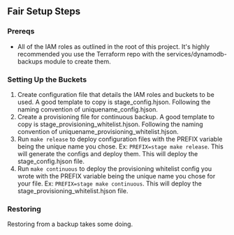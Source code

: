 ## Fair Setup Steps

### Prereqs
- All of the IAM roles as outlined in the root of this project. It's highly recommended you use the Terraform repo with the services/dynamodb-backups module to create them.

### Setting Up the Buckets
1. Create configuration file that details the IAM roles and buckets to be used. A good template to copy is stage_config.hjson. Following the naming convention of uniquename_config.hjson.
2. Create a provisioning file for continuous backup. A good template to copy is stage_provisioning_whitelist.hjson. Following the naming convention of uniquename_provisioning_whitelist.hjson.
3. Run `make release` to deploy configuration files with the PREFIX variable being the unique name you chose. Ex: `PREFIX=stage make release`. This will generate the configs and deploy them. This will deploy the stage_config.hjson file.
4. Run `make continuous` to deploy the provisioning whitelist config you wrote with the PREFIX variable being the unique name you chose for your file. Ex: `PREFIX=stage make continuous`. This will deploy the stage_provisioning_whitelist.hjson file.

### Restoring
Restoring from a backup takes some doing. 
